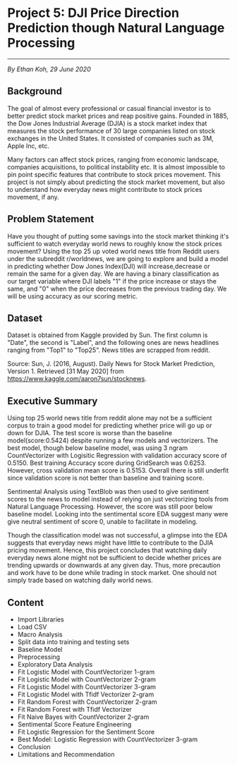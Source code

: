 # Project 5: DJI Price Direction Prediction though Natural Language Processing
   ---
  *By Ethan Koh, 29 June 2020*

## Background
The goal of almost every professional or casual financial investor is to better predict stock market prices and reap positive gains. Founded in 1885, the Dow Jones Industrial Average (DJIA) is a stock market index that measures the stock performance of 30 large companies listed on stock exchanges in the United States. It consisted of companies such as 3M, Apple Inc, etc.

Many factors can affect stock prices, ranging from economic landscape, companies acquisitions, to political instability etc. It is almost impossible to pin point specific features that contribute to stock prices movement. This project is not simply about predicting the stock market movement, but also to understand how everyday news might contribute to stock prices movement, if any.


## Problem Statement
Have you thought of putting some savings into the stock market thinking it's sufficient to watch everyday world news to roughly know the stock prices movement? Using the top 25 up voted world news title from Reddit users under the subreddit r/worldnews, we are going to explore and build a model in predicting whether Dow Jones Index(DJI) will increase,decrease or remain the same for a given day. We are having a binary classification as our target variable where DJI labels "1" if the price increase or stays the same, and "0" when the price decreases from the previous trading day. We will be using accuracy as our scoring metric.

## Dataset
Dataset is obtained from Kaggle provided by Sun. The first column is "Date", the second is "Label", and the following ones are news headlines ranging from "Top1" to "Top25". News titles are scrapped from reddit.

Source: Sun, J. (2016, August). Daily News for Stock Market Prediction, Version 1. Retrieved [31 May 2020] from https://www.kaggle.com/aaron7sun/stocknews.

## Executive Summary
Using top 25 world news title from reddit alone may not be a sufficient corpus to train a good model for predicting whether price will go up or down for DJIA. The test score is worse than the baseline model(score:0.5424) despite running a few models and vectorizers. The best model, though below baseline model, was using 3 ngram CountVectorizer with Logisitic Regression with validation accuracy score of 0.5150. Best training Accuracy score during GridSearch was 0.6253. However, cross validation mean score is 0.5153. Overall there is still underfit since validation score is not better than baseline and training score.

Sentimental Analysis using TextBlob was then used to give sentiment scores to the news to model instead of relying on just vectorizing tools from Natural Language Processing. However, the score was still poor below baseline model. Looking into the sentimental score EDA suggest many were give neutral sentiment of score 0, unable to facilitate in modeling.

Though the classification model was not successful, a glimpse into the EDA suggests that everyday news might have little to contribute to the DJIA pricing movement. Hence, this project concludes that watching daily everyday news alone might not be sufficient to decide whether prices are trending upwards or downwards at any given day. Thus, more precaution and work have to be done while trading in stock market. One should not simply trade based on watching daily world news.

## Content
- Import Libraries
- Load CSV
- Macro Analysis
- Split data into training and testing sets
- Baseline Model
- Preprocessing
- Exploratory Data Analysis
- Fit Logistic Model with CountVectorizer 1-gram
- Fit Logistic Model with CountVectorizer 2-gram
- Fit Logistic Model with CountVectorizer 3-gram
- Fit Logistic Model with Tfidf Vectorizer 2-gram
- Fit Random Forest with CountVectorizer 2-gram
- Fit Random Forest with Tfidf Vectorizer
- Fit Naive Bayes with CountVectorizer 2-gram
- Sentimental Score Feature Engineering
- Fit Logistic Regression for the Sentiment Score
- Best Model:  Logistic Regression with CountVectorizer 3-gram
- Conclusion
- Limitations and Recommendation